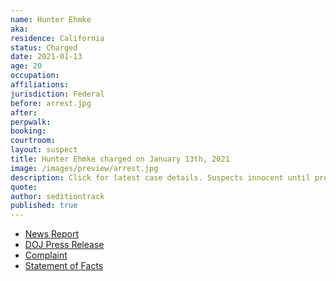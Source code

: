 ```yaml
---
name: Hunter Ehmke
aka:
residence: California
status: Charged
date: 2021-01-13
age: 20
occupation:
affiliations:
jurisdiction: Federal
before: arrest.jpg
after:
perpwalk:
booking:
courtroom:
layout: suspect
title: Hunter Ehmke charged on January 13th, 2021
image: /images/preview/arrest.jpg
description: Click for latest case details. Suspects innocent until proven guilty.
quote:
author: seditiontrack
published: true
---
```


- [News Report](https://www.sandiegotrends.com/2021/01/15/california-man-hunter-ehmke-arrested-in-siege-of-capitol/)
- [DOJ Press Release](https://www.justice.gov/usao-dc/pr/california-man-arrested-and-charged-federal-charges-following-events-united-states)
- [Complaint](https://www.justice.gov/opa/page/file/1353886/download)
- [Statement of Facts](https://www.justice.gov/opa/page/file/1353881/download)
